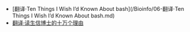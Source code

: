 - [翻译·Ten Things I Wish I’d Known About bash](/Bioinfo/06-翻译·Ten Things I Wish I’d Known About bash.md)
- [翻译·读生信博士的十万个理由](/Bioinfo/读生信博士的十万个理由.md)
